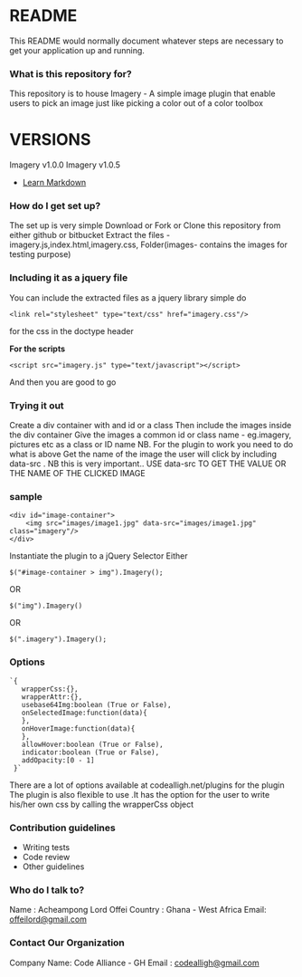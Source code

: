 # README #

This README would normally document whatever steps are necessary to get your application up and running.

### What is this repository for? ###
This repository is to house Imagery - A simple image plugin that enable users to pick an image just like picking a color out of a
color toolbox
# VERSIONS
Imagery v1.0.0
Imagery v1.0.5

* [Learn Markdown](https://bitbucket.org/tutorials/markdowndemo)

### How do I get set up? ###
The set up is very simple
Download or Fork or Clone this repository from either github or bitbucket
Extract the files - imagery.js,index.html,imagery.css, Folder(images- contains the images for testing purpose)

### Including it as a jquery file ###
You can include the extracted files as a jquery library
simple do 

	<link rel="stylesheet" type="text/css" href="imagery.css"/> 
for the css in the doctype header

**For the scripts** 

	<script src="imagery.js" type="text/javascript"></script>
And then you are good to go

### Trying it out ####
Create a div container with and id or a class 
Then include the images inside the div container
Give the images a common id or class name - eg.imagery, pictures etc as a class or ID name NB. For the plugin to work you need to 
do what is above
Get the name of the image the user will click by including data-src . NB this is very important..
USE data-src TO GET THE VALUE OR THE NAME OF THE CLICKED IMAGE

### sample ###
	<div id="image-container">
		<img src="images/image1.jpg" data-src="images/image1.jpg" class="imagery"/>
	</div>
Instantiate the plugin to a jQuery Selector
Either
	
	$("#image-container > img").Imagery();
	
OR

	$("img").Imagery()  
OR

	$(".imagery").Imagery();
### Options

	`{
	   wrapperCss:{},
	   wrapperAttr:{},
	   usebase64Img:boolean (True or False),
	   onSelectedImage:function(data){
	   },
	   onHoverImage:function(data){
	   },
	   allowHover:boolean (True or False),
	   indicator:boolean (True or False),
	   addOpacity:[0 - 1]
	 }`

There are a lot of options available at codealligh.net/plugins for the plugin
The plugin is also flexible to use .It has the option for the user to write his/her own css by calling the wrapperCss object

### Contribution guidelines ###

* Writing tests
* Code review
* Other guidelines

### Who do I talk to? ###
Name : Acheampong Lord Offei
Country : Ghana - West Africa
Email: offeilord@gmail.com

### Contact Our Organization ###
Company Name: Code Alliance - GH 
Email : codealligh@gmail.com
